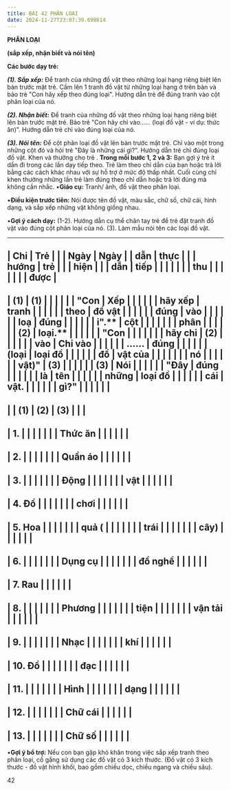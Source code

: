 ```yaml
---
title: BÀI 42 PHÂN LOẠI
date: 2024-11-27T23:07:39.698614
---
```


**PHÂN LOẠI**

**(sắp xếp, nhận biết và nói tên)**

**Các bước dạy trẻ:**

***(1). Sắp xếp*:** Để tranh của những đồ vật theo những loại hạng
riêng biệt lên bàn trước mặt trẻ. Cầm lên 1 tranh đồ vật từ những loại
hạng ở trên bàn và bảo trẻ "Con hãy xếp theo đúng loại". Hướng dẫn trẻ
để đúng tranh vào cột phân loại của nó.

***(2). Nhận biết:*** Để tranh của những đồ vật theo những loại hạng
riêng biệt lên bàn trước mặt trẻ. Bảo trẻ "Con hãy chỉ vào...... (loại
đồ vật - ví dụ: thức ăn)". Hướng dẫn trẻ chỉ vào đúng loại của nó.

***(3). Nói tên:*** Để cột phân loại đồ vật lên bàn trước mặt trẻ. Chỉ
vào một trong những cột đó và hỏi trẻ "Đây là những cái gì?". Hướng
dẫn trẻ chỉ đúng loại đồ vật. Khen và thưởng cho trẻ . **Trong mỗi
bước 1, 2 và 3:** Bạn gợi ý trẻ ít dần đi trong các lần dạy tiếp theo.
Trẻ làm theo chỉ dẫn của bạn hoặc trả lời bằng các cách khác nhau với
sự hỗ trợ ở mức độ thấp nhất. Cuối cùng chỉ khen thưởng những lần trẻ
làm đúng theo chỉ dẫn hoặc trả lời đúng mà không cần nhắc. •**Giáo
cụ:** Tranh/ ảnh, đồ vật theo phân loại.

•**Điều kiện trước tiên:** Nói được tên đồ vật, màu sắc, chữ số, chữ
cái, hình dạng, và sắp xếp những vật không giống nhau.

•**Gợi ý cách dạy:**
(1-2). Hướng dẫn cụ thể chân tay trẻ để trẻ đặt tranh đồ vật vào đúng
cột phân loại của nó. (3). Làm mẫu nói tên các loại đồ vật.

-------------------------------------------------------------------------
| **Chỉ     | **Trẻ     |           |           | **Ngày  | **Ngày  |
| dẫn**     | thực      |           |           | hướng   | trẻ     |
|           | hiện**    |           |           | dẫn**   | tiếp    |
|           |           |           |           |           | thu     |
|           |           |           |           |           | được**  |
-------------------------------------------------------------------------
| **(1)** | (**1)   |           |           |           |           |
| "**Con  | Xếp     |           |           |           |           |
| hãy xếp | tranh   |           |           |           |           |
| theo    | đồ vật  |           |           |           |           |
| đúng    | vào     |           |           |           |           |
| loạ     | đúng    |           |           |           |           |
| i**"**.** | cột     |           |           |           |           |
|         | phân    |           |           |           |           |
| **(2)** | loại.** |           |           |           |           |
| "**Con  |         |           |           |           |           |
| hãy chỉ | **(2)   |           |           |           |           |
| vào     | Chỉ vào |           |           |           |           |
| ......  | đúng    |           |           |           |           |
| (loại   | loại đồ |           |           |           |           |
| đồ      | vật của |           |           |           |           |
|         | nó**   |           |           |           |           |
|  vật)**" | **(3)   |           |           |           |           |
| **(3)** | Nói     |           |           |           |           |
| "**Đây  | đúng    |           |           |           |           |
| là      | tên     |           |           |           |           |
| những   | loại đồ |           |           |           |           |
| cái     | vật.**  |           |           |           |           |
| gì?**"  |           |           |           |           |           |
-------------------------------------------------------------------------
|           | **(1)**   | **(2)**   | **(3)**   |           |           |
-------------------------------------------------------------------------
| 1.     |           |           |           |           |           |
| Thức ăn |           |           |           |           |           |
-------------------------------------------------------------------------
| 2.     |           |           |           |           |           |
| Quần áo |           |           |           |           |           |
-------------------------------------------------------------------------
| 3.     |           |           |           |           |           |
| Động    |           |           |           |           |           |
| vật     |           |           |           |           |           |
-------------------------------------------------------------------------
| 4. Đồ  |           |           |           |           |           |
| chơi    |           |           |           |           |           |
-------------------------------------------------------------------------
| 5. Hoa |           |           |           |           |           |
| quả (   |           |           |           |           |           |
| trái    |           |           |           |           |           |
| cây)    |           |           |           |           |           |
-------------------------------------------------------------------------
| 6.     |           |           |           |           |           |
| Dụng cụ |           |           |           |           |           |
| đồ nghề |           |           |           |           |           |
-------------------------------------------------------------------------
| 7. Rau |           |           |           |           |           |
-------------------------------------------------------------------------
| 8.     |           |           |           |           |           |
| Phương  |           |           |           |           |           |
| tiện    |           |           |           |           |           |
| vận tải |           |           |           |           |           |
-------------------------------------------------------------------------
| 9.     |           |           |           |           |           |
| Nhạc    |           |           |           |           |           |
| khí     |           |           |           |           |           |
-------------------------------------------------------------------------
| 10. Đồ |           |           |           |           |           |
| đạc     |           |           |           |           |           |
-------------------------------------------------------------------------
| 11.    |           |           |           |           |           |
| Hình    |           |           |           |           |           |
| dạng    |           |           |           |           |           |
-------------------------------------------------------------------------
| 12.    |           |           |           |           |           |
| Chữ cái |           |           |           |           |           |
-------------------------------------------------------------------------
| 13.    |           |           |           |           |           |
| Chữ số  |           |           |           |           |           |
-------------------------------------------------------------------------

•**Gợi ý bổ trợ:** Nếu con bạn gặp khó khăn trong việc sắp xếp tranh
theo phân loại, cố gắng sử dụng các đồ vật có 3 kích thước. (Đồ vật có
3 kích thước - đồ vật hình khối, bao gồm chiều dọc, chiều ngang và
chiều sâu).

42

